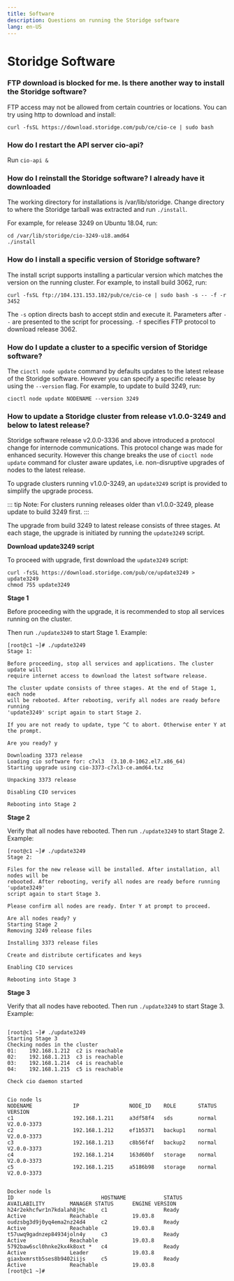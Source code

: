 ```yaml
---
title: Software
description: Questions on running the Storidge software
lang: en-US
---
```


# Storidge Software

### FTP download is blocked for me. Is there another way to install the Storidge software?

FTP access may not be allowed from certain countries or locations. You can try using http to download and install:

`curl -fsSL https://download.storidge.com/pub/ce/cio-ce | sudo bash`

### How do I restart the API server cio-api?

Run `cio-api &`

### How do I reinstall the Storidge software? I already have it downloaded

The working directory for installations is /var/lib/storidge. Change directory to where the Storidge tarball was extracted and run `./install`.

For example, for release 3249 on Ubuntu 18.04, run: 
```
cd /var/lib/storidge/cio-3249-u18.amd64
./install
```

### How do I install a specific version of Storidge software?

The install script supports installing a particular version which matches the version on the running cluster. For example, to install build 3062, run:

```
curl -fsSL ftp://104.131.153.182/pub/ce/cio-ce | sudo bash -s -- -f -r 3452
```

The `-s` option directs bash to accept stdin and execute it. Parameters after `--` are presented to the script for processing. `-f` specifies FTP protocol to download release 3062.

### How do I update a cluster to a specific version of Storidge software?

The `cioctl node update` command by defaults updates to the latest release of the Storidge software. However you can specify a specific release by using the `--version` flag. For example, to update to build 3249, run:

```
cioctl node update NODENAME --version 3249
```

### How to update a Storidge cluster from release v1.0.0-3249 and below to latest release?

Storidge software release v2.0.0-3336 and above introduced a protocol change for internode communications. This protocol change was made for enhanced security. However this change breaks the use of `cioctl node update` command for cluster aware updates, i.e. non-disruptive upgrades of nodes to the latest release.

To upgrade clusters running v1.0.0-3249, an `update3249` script is provided to simplify the upgrade process. 

::: tip
Note: For clusters running releases older than v1.0.0-3249, please update to build 3249 first. 
:::

The upgrade from build 3249 to latest release consists of three stages. At each stage, the upgrade is initiated by running the `update3249` script. 

**Download update3249 script**

To proceed with upgrade, first download the `update3249` script:

```
curl -fsSL https://download.storidge.com/pub/ce/update3249 > update3249
chmod 755 update3249
```

**Stage 1**

Before proceeding with the upgrade, it is recommended to stop all services running on the cluster. 

Then run `./update3249` to start Stage 1. Example: 

```
[root@c1 ~]# ./update3249
Stage 1:

Before proceeding, stop all services and applications. The cluster update will
require internet access to download the latest software release.

The cluster update consists of three stages. At the end of Stage 1, each node
will be rebooted. After rebooting, verify all nodes are ready before running
'update3249' script again to start Stage 2.

If you are not ready to update, type ^C to abort. Otherwise enter Y at the prompt.

Are you ready? y

Downloading 3373 release
Loading cio software for: c7xl3  (3.10.0-1062.el7.x86_64)
Starting upgrade using cio-3373-c7xl3-ce.amd64.txz

Unpacking 3373 release

Disabling CIO services

Rebooting into Stage 2
```

**Stage 2**

Verify that all nodes have rebooted. Then run `./update3249` to start Stage 2. Example: 

```
[root@c1 ~]# ./update3249
Stage 2:

Files for the new release will be installed. After installation, all nodes will be
rebooted. After rebooting, verify all nodes are ready before running 'update3249'
script again to start Stage 3.

Please confirm all nodes are ready. Enter Y at prompt to proceed.

Are all nodes ready? y
Starting Stage 2
Removing 3249 release files

Installing 3373 release files

Create and distribute certificates and keys

Enabling CIO services

Rebooting into Stage 3
```

**Stage 3**

Verify that all nodes have rebooted. Then run `./update3249` to start Stage 3. Example: 

```

[root@c1 ~]# ./update3249
Starting Stage 3
Checking nodes in the cluster
01:    192.168.1.212  c2 is reachable
02:    192.168.1.213  c3 is reachable
03:    192.168.1.214  c4 is reachable
04:    192.168.1.215  c5 is reachable

Check cio daemon started


Cio node ls
NODENAME             IP                NODE_ID    ROLE       STATUS      VERSION
c1                   192.168.1.211     a3df58f4   sds        normal      V2.0.0-3373
c2                   192.168.1.212     ef1b5371   backup1    normal      V2.0.0-3373
c3                   192.168.1.213     c8b56f4f   backup2    normal      V2.0.0-3373
c4                   192.168.1.214     163d60bf   storage    normal      V2.0.0-3373
c5                   192.168.1.215     a5186b98   storage    normal      V2.0.0-3373


Docker node ls
ID                            HOSTNAME            STATUS              AVAILABILITY        MANAGER STATUS      ENGINE VERSION
h24r2ekhcfwr1n7kdalah8jhc     c1                  Ready               Active              Reachable           19.03.8
oudzsbg3d9j0yq4ema2nz24d4     c2                  Ready               Active              Reachable           19.03.8
t57uwq9gadnzep84934joln4y     c3                  Ready               Active              Reachable           19.03.8
5792baw6scl0hnke2kx4k8oxt *   c4                  Ready               Active              Leader              19.03.8
giaxbxmrstb5ses8b9402iijs     c5                  Ready               Active              Reachable           19.03.8
[root@c1 ~]#
```

